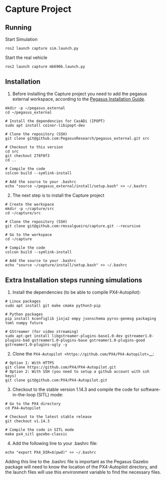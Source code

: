 # Capture Project

## Running
Start Simulation
```
ros2 launch capture sim.launch.py
```

Start the real vehicle
```
ros2 launch capture mb690b.launch.py
```

## Installation

1. Before installing the Capture project you need to add the pegasus external workspace, according to the [Pegasus Installation Guide](https://pegasusresearch.github.io/pegasus/source/setup/installation.html).
```
mkdir -p ~/pegasus_external
cd ~/pegasus_external

# Install the dependencies for CasADi (IPOPT)
sudo apt install coinor-libipopt-dev

# Clone the repository (SSH)
git clone git@github.com:PegasusResearch/pegasus_external.git src

# Checkout to this version
cd src
git checkout 278f0f3
cd ..

# Compile the code
colcon build --symlink-install

# Add the source to your .bashrc
echo "source ~/pegasus_external/install/setup.bash" >> ~/.bashrc
```

2. The next step is to install the Capture project
```
# Create the workspace
mkdir -p ~/capture/src
cd ~/capture/src

# Clone the repository (SSH)
git clone git@github.com:rmssalgueiro/capture.git --recursive

# Go to the workspace
cd ~/capture

# Compile the code
colcon build --symlink-install

# Add the source to your .bashrc
echo "source ~/capture/install/setup.bash" >> ~/.bashrc
```

## Extra Installation steps running simulations

1. Install the dependencies (to be able to compile PX4-Autopilot):
```
# Linux packages
sudo apt install git make cmake python3-pip

# Python packages
pip install kconfiglib jinja2 empy jsonschema pyros-genmsg packaging toml numpy future

# GStreamer (for video streaming)
sudo apt-get install libgstreamer-plugins-base1.0-dev gstreamer1.0-plugins-bad gstreamer1.0-plugins-base gstreamer1.0-plugins-good gstreamer1.0-plugins-ugly -y
```

2. Clone the `PX4-Autopilot <https://github.com/PX4/PX4-Autopilot>`__:

```
# Option 1: With HTTPS
git clone https://github.com/PX4/PX4-Autopilot.git
# Option 2: With SSH (you need to setup a github account with ssh keys)
git clone git@github.com:PX4/PX4-Autopilot.git
```

3. Checkout to the stable version 1.14.3 and compile the code for software-in-the-loop (SITL) mode:

```
# Go to the PX4 directory
cd PX4-Autopilot

# Checkout to the latest stable release
git checkout v1.14.3

# Compile the code in SITL mode
make px4_sitl gazebo-classic
```

4. Add the following line to your .bashrc file:
```
echo "export PX4_DIR=$(pwd)" >> ~/.bashrc
```
Adding this line to the .bashrc file is important as the Pegasus Gazebo package will need to know the location of the PX4-Autopilot directory, and the launch files will use this environment variable to find the necessary files.
